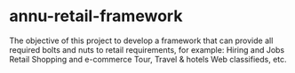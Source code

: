 # annu-retail-framework
The objective of this project to develop a framework that can provide all required bolts and nuts to retail requirements, for example: Hiring and Jobs Retail Shopping and e-commerce Tour, Travel &amp; hotels Web classifieds, etc.
